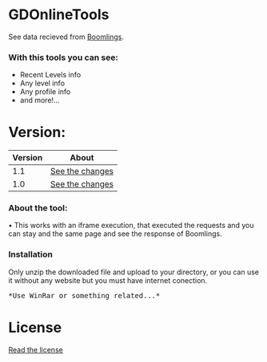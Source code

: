 # GDOnlineTools

See data recieved from [Boomlings](http://www.boomlings.com).

### With this tools you can see:

  - Recent Levels info
  - Any level info
  - Any profile info
  - and more!...

# Version:
| Version | About |
| ------ | ------ |
| 1.1 | [See the changes](/versions/1.1.txt) |
| 1.0 | [See the changes](/versions/1.0.txt) |

### About the tool:
&#8226; This works with an iframe execution, that executed the requests and you can stay and the same page and see the response of Boomlings.

### Installation

Only unzip the downloaded file and upload to your directory, or you can use it without any website but you must have internet conection.
<pre>
*Use WinRar or something related...*
</pre>

# License
[Read the license](/LICENSE)


